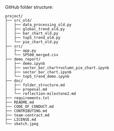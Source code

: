 GitHub folder structure:

    project/
    ├── src_old/
    │   ├── data_processing_old.py
    │   ├── global_trend_old.py
    │   ├── bar_chart_old.py
    │   ├── top5_trend_old.py
    │   └── pie_chart_old.py
    ├── src/
    │   ├── app.py
    │   └── SP500_merged.csv
    ├── demo_report/
    │   ├── demo.ipynb
    │   ├── sector_bar_chart+volumn_pie_chart.ipynb
    │   ├── sector_bar_chart.ipynb
    │   └── top5_trend_demo.ipynb
    ├── doc/
    │   ├── folder_structure.md
    │   ├── proposal.md
    │   └── reflection-milestone2.md
    ├── requirements.txt
    ├── README.md
    ├── CODE_OF_CONDUCT.md
    ├── CONTRIBUTING.md
    ├── team-contract.md
    ├── LICENSE.md
    └── sketch.jpeg
